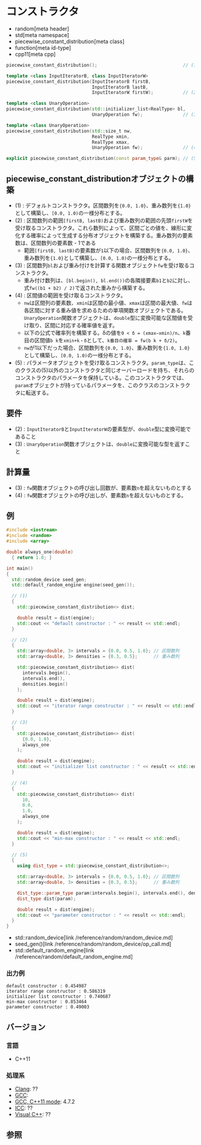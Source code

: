 # コンストラクタ
* random[meta header]
* std[meta namespace]
* piecewise_constant_distribution[meta class]
* function[meta id-type]
* cpp11[meta cpp]

```cpp
piecewise_constant_distribution();                                // (1)

template <class InputIteratorB, class InputIteratorW>
piecewise_constant_distribution(InputIteratorB firstB,
                                InputIteratorB lastB,
                                InputIteratorW firstW);           // (2)

template <class UnaryOperation>
piecewise_constant_distribution(std::initializer_list<RealType> bl,
                                UnaryOperation fw);               // (3)

template <class UnaryOperation>
piecewise_constant_distribution(std::size_t nw,
                                RealType xmin,
                                RealType xmax,
                                UnaryOperation fw);               // (4)

explicit piecewise_constant_distribution(const param_type& parm); // (5)
```

## piecewise_constant_distributionオブジェクトの構築
- (1) : デフォルトコンストラクタ。区間数列を`{0.0, 1.0}`、重み数列を`{1.0}`として構築し、`[0.0, 1.0)`の一様分布とする。
- (2) : 区間数列の範囲`[firstB, lastB)`および重み数列の範囲の先頭`firstW`を受け取るコンストラクタ。これら数列によって、区間ごとの値を、線形に変化する確率によって生成する分布オブジェクトを構築する。重み数列の要素数は、区間数列の要素数 - 1である
    - 範囲`[firstB, lastB)`の要素数が`1`以下の場合、区間数列を`{0.0, 1.0}`、重み数列を`{1.0}`として構築し、`[0.0, 1.0)`の一様分布とする。
- (3) : 区間数列`bl`および重み付けを計算する関数オブジェクト`fw`を受け取るコンストラクタ。
    - 重み付け数列は、`[bl.begin(), bl.end())`の各隣接要素`b1`と`b2`に対し、式`fw((b1 + b2) / 2)`で返された重みから構築する。
- (4) : 区間値の範囲を受け取るコンストラクタ。
    - `nw`は区間列の要素数、`xmin`は区間の最小値、`xmax`は区間の最大値、`fw`は各区間に対する重み値を求めるための単項関数オブジェクトである。`UnaryOperation`関数オブジェクトは、`double`型に変換可能な区間値を受け取り、区間に対応する確率値を返す。
    - 以下の公式で確率列を構築する。δの値を`0 < δ = (xmax−xmin)/n`、`k`番目の区間値`b k`を`xmin+k・δ`として、`k番目の確率 = fw(b k + δ/2)`。
    - `nw`が1以下だった場合、区間数列を`{0.0, 1.0}`、重み数列を`{1.0, 1.0}`として構築し、`[0.0, 1.0)`の一様分布とする。
- (5) : パラメータオブジェクトを受け取るコンストラクタ。`param_type`は、このクラスの(5)以外のコンストラクタと同じオーバーロードを持ち、それらのコンストラクタのパラメータを保持している。このコンストラクタでは、`param`オブジェクトが持っているパラメータを、このクラスのコンストラクタに転送する。


## 要件
- (2) : `InputIteratorB`と`InputIteratorW`の要素型が、`double`型に変換可能であること
- (3) : `UnaryOperation`関数オブジェクトは、`double`に変換可能な型を返すこと


## 計算量
- (3) : `fw`関数オブジェクトの呼び出し回数が、要素数`n`を超えないものとする
- (4) : `fw`関数オブジェクトの呼び出しが、要素数`n`を超えないものとする。


## 例
```cpp example
#include <iostream>
#include <random>
#include <array>

double always_one(double)
  { return 1.0; }

int main()
{
  std::random_device seed_gen;
  std::default_random_engine engine(seed_gen());

  // (1)
  {
    std::piecewise_constant_distribution<> dist;

    double result = dist(engine);
    std::cout << "default constructor : " << result << std::endl;
  }

  // (2)
  {
    std::array<double, 3> intervals = {0.0, 0.5, 1.0}; // 区間数列
    std::array<double, 3> densities = {0.3, 0.5};      // 重み数列

    std::piecewise_constant_distribution<> dist(
      intervals.begin(),
      intervals.end(),
      densities.begin()
    );

    double result = dist(engine);
    std::cout << "iterator range constructor : " << result << std::endl;
  }

  // (3)
  {
    std::piecewise_constant_distribution<> dist(
      {0.0, 1.0},
      always_one
    );

    double result = dist(engine);
    std::cout << "initializer list constructor : " << result << std::endl;
  }

  // (4)
  {
    std::piecewise_constant_distribution<> dist(
      10,
      0.0,
      1.0,
      always_one
    );

    double result = dist(engine);
    std::cout << "min-max constructor : " << result << std::endl;
  }

  // (5)
  {
    using dist_type = std::piecewise_constant_distribution<>;

    std::array<double, 3> intervals = {0.0, 0.5, 1.0}; // 区間数列
    std::array<double, 3> densities = {0.3, 0.5};      // 重み数列

    dist_type::param_type param(intervals.begin(), intervals.end(), densities.begin());
    dist_type dist(param);

    double result = dist(engine);
    std::cout << "parameter constructor : " << result << std::endl;
  }
}
```
* std::random_device[link /reference/random/random_device.md]
* seed_gen()[link /reference/random/random_device/op_call.md]
* std::default_random_engine[link /reference/random/default_random_engine.md]

### 出力例
```
default constructor : 0.454987
iterator range constructor : 0.586319
initializer list constructor : 0.740687
min-max constructor : 0.853464
parameter constructor : 0.49003
```

## バージョン
### 言語
- C++11

### 処理系
- [Clang](/implementation.md#clang): ??
- [GCC](/implementation.md#gcc): 
- [GCC, C++11 mode](/implementation.md#gcc): 4.7.2
- [ICC](/implementation.md#icc): ??
- [Visual C++](/implementation.md#visual_cpp): ??


## 参照


